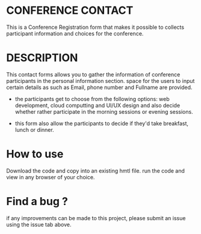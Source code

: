 # CONFERENCE CONTACT
This is a Conference Registration form that makes it possible to collects participant information and choices for the conference. 

# DESCRIPTION
This contact forms allows you to gather the information of conference participants in the personal information section. space for the users to input certain details as such as Email, phone number and Fullname are provided. 

- the participants get to choose from the following options: web development, cloud computting and UI/UX design and also decide whether rather participate in the morning sessions or evening sessions.   

- this form also allow the participants to decide if they'd take breakfast, lunch or dinner. 

# How to use
Download the code and copy into an existing hmtl file. 
run the code and view in any browser of your choice. 

# Find a bug ?
if any improvements can be made to this project, please submit an issue using the issue tab above.

